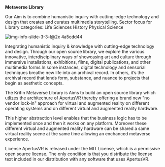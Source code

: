 **Metaverse Library**

Our Aim is to combine humanistic inquiry with cutting-edge technology and design that creates and curates multimedia storytelling.
Sector focus for Library categories:
Life Sciences
History
Physical Science

![img-info-slide-3-3-l@2x 4a5cdd44](https://user-images.githubusercontent.com/121123118/208760876-0c095586-e8a5-4499-a2ba-b913a0869752.jpg)


Integrating humanistic inquiry & knowledge  with cutting-edge technology and design. Through our open source library, we explore the various innovative, interdisciplinary ways of showcasing art and culture through immersive installations, exhibitions, films, digital publications, and other multimedia forms.In some instances, digital technology and sensorial techniques breathe new life into an archival record. In others, it’s the archival record that lends form, substance, and nuance to projects that begin as aesthetic concepts.


The Krifin Metaverse Library is Aims to build an open source library which utlizes the architechure of ApertusVR thereby offering a brand new "no vendor lock-in" approach for virtual and augmented reality on different operating systems and on different virtual and augmented reality hardware.

This higher abstraction level enables that the business logic has to be implemented once and then it works on any platform. Moreover these different virtual and augmented reality hardware can be shared a same virtual reality scene at the same time allowing an enchanced metaverse experience.

License
ApertusVR is released under the MIT License, which is a permissive open source license. The only condition is that you distribute the license text included in our distribution with any software that uses ApertusVR.

